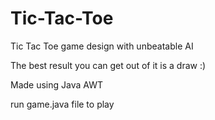 # Tic-Tac-Toe
Tic Tac Toe game design with unbeatable AI

The best result you can get out of it is a draw :)

Made using Java AWT

run game.java file to play 
